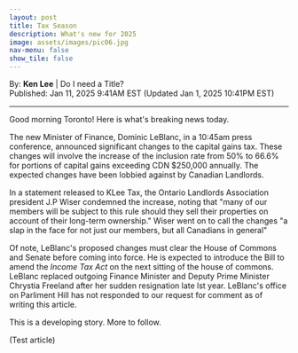 ```yaml
---
layout: post
title: Tax Season
description: What's new for 2025
image: assets/images/pic06.jpg
nav-menu: false
show_tile: false
---
```


<style>
  p {
    margin-bottom: 15px; /* Reduce space below paragraphs */
  }

  hr.major {
    margin: 10px 0; /* Equal space above and below the <hr> */
  }
</style>

<!-- Credits -->
<div class="row">
	<div class="12u">
		<p>By: <b>Ken Lee</b> | Do I need a Title? <br> Published: Jan 11, 2025 9:41AM EST (Updated Jan 1, 2025 10:41PM EST)</p>
	</div>
</div>

<hr class="major"/>

<!-- Content -->

<div class="row">
	<div class="12u">
		<p>Good morning Toronto! Here is what's breaking news today. </p>
        <p>The new Minister of Finance, Dominic LeBlanc, in a 10:45am press conference, announced significant changes to the capital gains tax. These changes will involve the increase of the inclusion rate from 50% to 66.6% for portions of capital gains exceeding CDN $250,000 annually. The expected changes have been lobbied against by Canadian Landlords.</p>
        <p>In a statement released to KLee Tax, the Ontario Landlords Association president J.P Wiser condemned the increase, noting that "many of our members will be subject to this rule should they sell their properties on account of their long-term ownership." Wiser went on to call the changes "a slap in the face for not just our members, but all Canadians in general"</p>
        <p>Of note, LeBlanc's proposed changes must clear the House of Commons and Senate before coming into force. He is expected to introduce the Bill to amend the <i>Income Tax Act</i> on the next sitting of the house of commons. LeBlanc replaced outgoing Finance Minister and Deputy Prime Minister Chrystia Freeland after her sudden resignation late lst year. LeBlanc's office on Parliment Hill has not responded to our request for comment as of writing this article.</p> 
        <p>This is a developing story. More to follow.</p>
        <p>(Test article)</p>
	</div>
</div>
